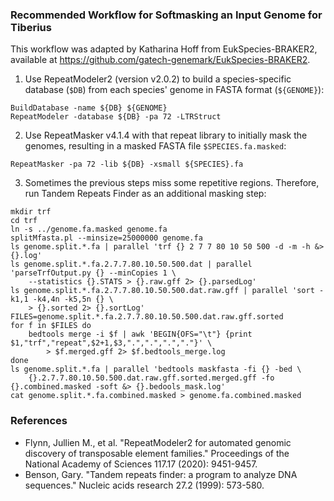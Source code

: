 
### Recommended Workflow for Softmasking an Input Genome for Tiberius

This workflow was adapted by Katharina Hoff from EukSpecies-BRAKER2, available at https://github.com/gatech-genemark/EukSpecies-BRAKER2.

1. Use RepeatModeler2 (version v2.0.2) to build a species-specific database (`$DB`) from each species' genome in FASTA format (`${GENOME}`):
```shell
BuildDatabase -name ${DB} ${GENOME}
RepeatModeler -database ${DB} -pa 72 -LTRStruct
```

2. Use RepeatMasker v4.1.4 with that repeat library to initially mask the genomes, resulting in a masked FASTA file `$SPECIES.fa.masked`:

```shell
RepeatMasker -pa 72 -lib ${DB} -xsmall ${SPECIES}.fa
```

3. Sometimes the previous steps miss some repetitive regions. Therefore, run Tandem Repeats Finder as an additional masking step:

```shell
mkdir trf
cd trf
ln -s ../genome.fa.masked genome.fa
splitMfasta.pl --minsize=25000000 genome.fa
ls genome.split.*.fa | parallel 'trf {} 2 7 7 80 10 50 500 -d -m -h &> {}.log'
ls genome.split.*.fa.2.7.7.80.10.50.500.dat | parallel 'parseTrfOutput.py {} --minCopies 1 \
    --statistics {}.STATS > {}.raw.gff 2> {}.parsedLog'
ls genome.split.*.fa.2.7.7.80.10.50.500.dat.raw.gff | parallel 'sort -k1,1 -k4,4n -k5,5n {} \ 
    > {}.sorted 2> {}.sortLog'
FILES=genome.split.*.fa.2.7.7.80.10.50.500.dat.raw.gff.sorted
for f in $FILES do
    bedtools merge -i $f | awk 'BEGIN{OFS="\t"} {print $1,"trf","repeat",$2+1,$3,".",".",".","."}' \
        > $f.merged.gff 2> $f.bedtools_merge.log
done
ls genome.split.*.fa | parallel 'bedtools maskfasta -fi {} -bed \
    {}.2.7.7.80.10.50.500.dat.raw.gff.sorted.merged.gff -fo {}.combined.masked -soft &> {}.bedools_mask.log'
cat genome.split.*.fa.combined.masked > genome.fa.combined.masked
```


### References
* Flynn, Jullien M., et al. "RepeatModeler2 for automated genomic discovery of transposable element families." Proceedings of the National Academy of Sciences 117.17 (2020): 9451-9457.
* Benson, Gary. "Tandem repeats finder: a program to analyze DNA sequences." Nucleic acids research 27.2 (1999): 573-580.


